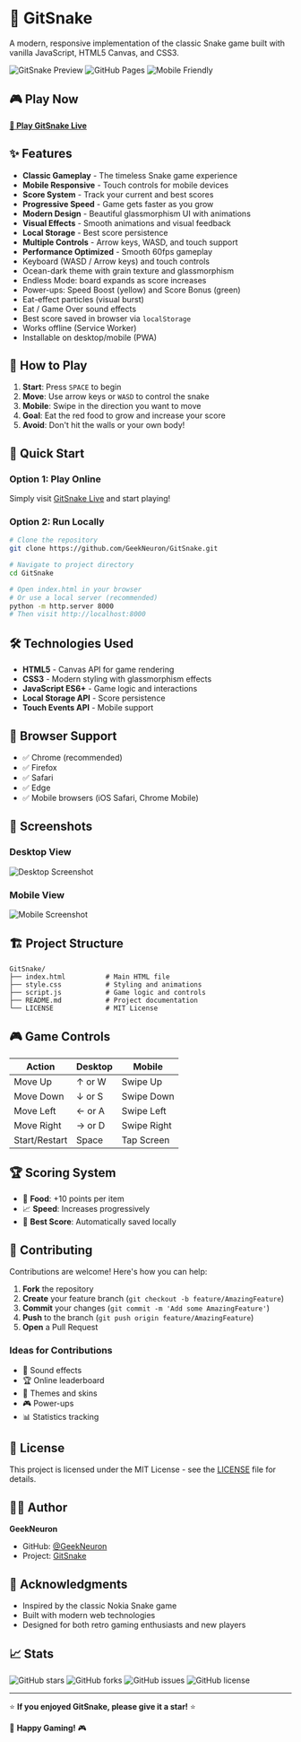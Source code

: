 # 🐍 GitSnake

A modern, responsive implementation of the classic Snake game built with vanilla JavaScript, HTML5 Canvas, and CSS3.

![GitSnake Preview](https://img.shields.io/badge/Game-Snake-green?style=for-the-badge&logo=javascript)
![GitHub Pages](https://img.shields.io/badge/GitHub%20Pages-Deployed-blue?style=for-the-badge&logo=github)
![Mobile Friendly](https://img.shields.io/badge/Mobile-Friendly-orange?style=for-the-badge&logo=mobile)

## 🎮 Play Now

**[🚀 Play GitSnake Live](https://geekneuron.github.io/GitSnake)**

## ✨ Features

- **Classic Gameplay** - The timeless Snake game experience
- **Mobile Responsive** - Touch controls for mobile devices
- **Score System** - Track your current and best scores
- **Progressive Speed** - Game gets faster as you grow
- **Modern Design** - Beautiful glassmorphism UI with animations
- **Visual Effects** - Smooth animations and visual feedback
- **Local Storage** - Best score persistence
- **Multiple Controls** - Arrow keys, WASD, and touch support
- **Performance Optimized** - Smooth 60fps gameplay
- Keyboard (WASD / Arrow keys) and touch controls
- Ocean-dark theme with grain texture and glassmorphism
- Endless Mode: board expands as score increases
- Power-ups: Speed Boost (yellow) and Score Bonus (green)
- Eat-effect particles (visual burst)
- Eat / Game Over sound effects
- Best score saved in browser via `localStorage`
- Works offline (Service Worker)
- Installable on desktop/mobile (PWA)

## 🎯 How to Play

1. **Start**: Press `SPACE` to begin
2. **Move**: Use arrow keys or `WASD` to control the snake
3. **Mobile**: Swipe in the direction you want to move
4. **Goal**: Eat the red food to grow and increase your score
5. **Avoid**: Don't hit the walls or your own body!

## 🚀 Quick Start

### Option 1: Play Online
Simply visit [GitSnake Live](https://geekneuron.github.io/GitSnake) and start playing!

### Option 2: Run Locally
```bash
# Clone the repository
git clone https://github.com/GeekNeuron/GitSnake.git

# Navigate to project directory
cd GitSnake

# Open index.html in your browser
# Or use a local server (recommended)
python -m http.server 8000
# Then visit http://localhost:8000
```

## 🛠️ Technologies Used

- **HTML5** - Canvas API for game rendering
- **CSS3** - Modern styling with glassmorphism effects
- **JavaScript ES6+** - Game logic and interactions
- **Local Storage API** - Score persistence
- **Touch Events API** - Mobile support

## 📱 Browser Support

- ✅ Chrome (recommended)
- ✅ Firefox
- ✅ Safari
- ✅ Edge
- ✅ Mobile browsers (iOS Safari, Chrome Mobile)

## 🎨 Screenshots

### Desktop View
![Desktop Screenshot](https://none)

### Mobile View
![Mobile Screenshot](/screenshots/GitSnake.jpg)

## 🏗️ Project Structure

```
GitSnake/
├── index.html          # Main HTML file
├── style.css           # Styling and animations
├── script.js           # Game logic and controls
├── README.md           # Project documentation
└── LICENSE             # MIT License
```

## 🎮 Game Controls

| Action | Desktop | Mobile |
|--------|---------|--------|
| Move Up | ↑ or W | Swipe Up |
| Move Down | ↓ or S | Swipe Down |
| Move Left | ← or A | Swipe Left |
| Move Right | → or D | Swipe Right |
| Start/Restart | Space | Tap Screen |

## 🏆 Scoring System

- 🍎 **Food**: +10 points per item
- 📈 **Speed**: Increases progressively
- 💾 **Best Score**: Automatically saved locally

## 🤝 Contributing

Contributions are welcome! Here's how you can help:

1. **Fork** the repository
2. **Create** your feature branch (`git checkout -b feature/AmazingFeature`)
3. **Commit** your changes (`git commit -m 'Add some AmazingFeature'`)
4. **Push** to the branch (`git push origin feature/AmazingFeature`)
5. **Open** a Pull Request

### Ideas for Contributions
- 🎵 Sound effects
- 🏆 Online leaderboard
- 🎨 Themes and skins
- 🎮 Power-ups
- 📊 Statistics tracking

## 📝 License

This project is licensed under the MIT License - see the [LICENSE](LICENSE) file for details.

## 👨‍💻 Author

**GeekNeuron**
- GitHub: [@GeekNeuron](https://github.com/GeekNeuron)
- Project: [GitSnake](https://github.com/GeekNeuron/GitSnake)

## 🙏 Acknowledgments

- Inspired by the classic Nokia Snake game
- Built with modern web technologies
- Designed for both retro gaming enthusiasts and new players

## 📈 Stats

![GitHub stars](https://img.shields.io/github/stars/GeekNeuron/GitSnake?style=social)
![GitHub forks](https://img.shields.io/github/forks/GeekNeuron/GitSnake?style=social)
![GitHub issues](https://img.shields.io/github/issues/GeekNeuron/GitSnake)
![GitHub license](https://img.shields.io/github/license/GeekNeuron/GitSnake)

---

⭐ **If you enjoyed GitSnake, please give it a star!** ⭐

🐍 **Happy Gaming!** 🎮
